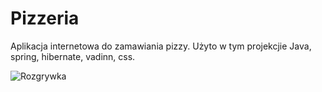 # Pizzeria
Aplikacja internetowa do zamawiania pizzy. Użyto w tym projekcjie Java, spring, hibernate, vadinn, css.

![](Pizzeria/webapp/VAADIN/themes/valo/start.jpg "Rozgrywka")
